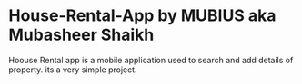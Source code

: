 # House-Rental-App by MUBIUS aka Mubasheer Shaikh
Hoouse Rental app is a mobile application used to search and add details of property.
its a very simple project.
